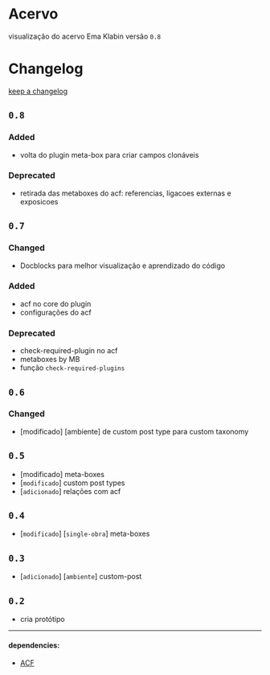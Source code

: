 # Acervo
visualização do acervo Ema Klabin
versão `0.8`

# Changelog
[keep a changelog](https://keepachangelog.com/en/1.0.0/)

## `0.8`
### Added
- volta do plugin meta-box para criar campos clonáveis

### Deprecated
- retirada das metaboxes do acf: referencias, ligacoes externas e exposicoes


## `0.7`
### Changed
- Docblocks para melhor visualização e aprendizado do código

### Added
- acf no core do plugin
- configurações do acf

### Deprecated
- check-required-plugin no acf
- metaboxes by MB
- função `check-required-plugins`


## `0.6` 
### Changed
- [modificado] [ambiente] de custom post type para custom taxonomy


## `0.5`
- [modificado] meta-boxes
- [`modificado`] custom post types 
- [`adicionado`] relações com acf


## `0.4`
- [`modificado`] [`single-obra`] meta-boxes


## `0.3`
- [`adicionado`] [`ambiente`] custom-post 


## `0.2` 
- cria protótipo


***
#### dependencies:
- [ACF](https://www.advancedcustomfields.com/)

